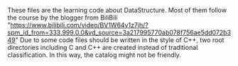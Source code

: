 These files are the learning code about DataStructure. Most of them follow the course by the blogger from BiliBili "https://www.bilibili.com/video/BV1W64y1z7jh/?spm_id_from=333.999.0.0&vd_source=3a217995770ab078f756ae5dd072b349"
Due to some code files should be written in the style of C++, two root directories including C and C++ are created instead of traditional classification. In this way, the catalog might not be friendly.
